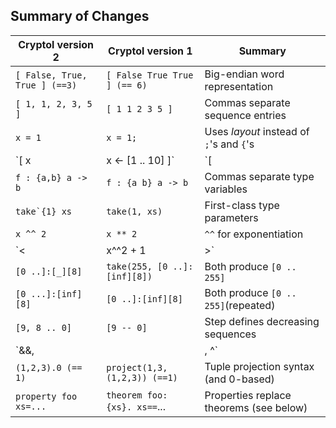 <!---
Run this through pandoc, then use your favorite PDF editor to "crop" the pdf down to just the table.
This is wacky, but seems to be the best way to get the table to fit in the document margins.
-->

## Summary of Changes

| **Cryptol version 2**         | **Cryptol version 1**        | **Summary**                              |
| ----------------------------- | ---------------------------- | ---------------------------------------- |
| `[ False, True, True ] (==3)` | `[ False True True ] (== 6)` | Big-endian word representation           |
| `[ 1, 1, 2, 3, 5 ]`           | `[ 1 1 2 3 5 ]`              | Commas separate sequence entries         |
| `x = 1`                       | `x = 1;`                     | Uses _layout_ instead of `;`'s and `{`'s |
| `[ x | x <- [1 .. 10] ]`      | `[| x || x <- [ 1 .. 10] |]` | Cleaner sequence constructor syntax      |
| `f : {a,b} a -> b`            | `f : {a b} a -> b`           | Commas separate type variables           |
| `` take`{1} xs ``             | `take(1, xs)`                | First-class type parameters              |
| `x ^^ 2`                      | `x ** 2`                     | `^^` for exponentiation                  |
| `<| x^^2 + 1 |>`              | `<| x^2 + 1 |>`              | Polynomial exponentiation now uniform    |
| `[0 ..]:[_][8]`               | `take(255, [0 ..]:[inf][8])` | Both produce `[0 .. 255]`                |
| `[0 ...]:[inf][8]`            | `[0 ..]:[inf][8]`            | Both produce `[0 .. 255]`(repeated)      |
| `[9, 8 .. 0]`                 | `[9 -- 0]`                   | Step defines decreasing sequences        |
| `&&, ||, ^`                   | `&, |, ^`                    | Boolean operator syntax                  |
| `(1,2,3).0 (== 1)`            | `project(1,3,(1,2,3)) (==1)` | Tuple projection syntax (and 0-based)    |
| `property foo xs=...`         | `theorem foo: {xs}. xs==`... | Properties replace theorems (see below)  |

